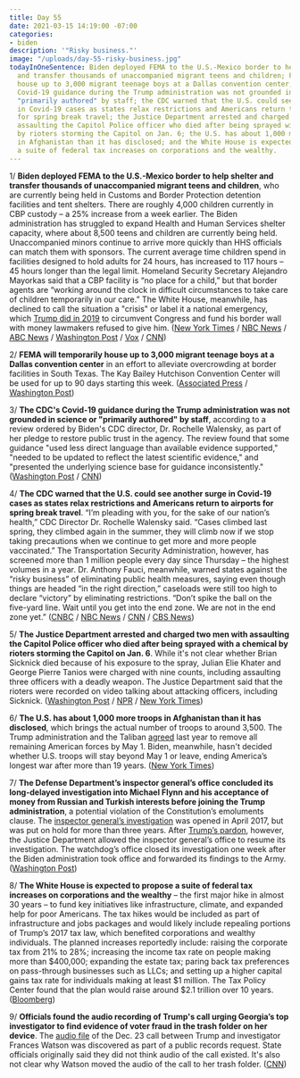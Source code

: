 ```yaml
---
title: Day 55
date: 2021-03-15 14:19:00 -07:00
categories:
- biden
description: '"Risky business."'
image: "/uploads/day-55-risky-business.jpg"
todayInOneSentence: Biden deployed FEMA to the U.S.-Mexico border to help shelter
  and transfer thousands of unaccompanied migrant teens and children; FEMA will temporarily
  house up to 3,000 migrant teenage boys at a Dallas convention center; the CDC's
  Covid-19 guidance during the Trump administration was not grounded in science or
  "primarily authored" by staff; the CDC warned that the U.S. could see another surge
  in Covid-19 cases as states relax restrictions and Americans return to airports
  for spring break travel; the Justice Department arrested and charged two men with
  assaulting the Capitol Police officer who died after being sprayed with a chemical
  by rioters storming the Capitol on Jan. 6; the U.S. has about 1,000 more troops
  in Afghanistan than it has disclosed; and the White House is expected to propose
  a suite of federal tax increases on corporations and the wealthy.
---
```


1/ **Biden deployed FEMA to the U.S.-Mexico border to help shelter and transfer thousands of unaccompanied migrant teens and children**, who are currently being held in Customs and Border Protection detention facilities and tent shelters. There are roughly 4,000 children currently in CBP custody – a 25% increase from a week earlier. The Biden administration has struggled to expand Health and Human Services shelter capacity, where about 8,500 teens and children are currently being held. Unaccompanied minors continue to arrive more quickly than HHS officials can match them with sponsors. The current average time children spend in facilities designed to hold adults for 24 hours, has increased to 117 hours – 45 hours longer than the legal limit. Homeland Security Secretary Alejandro Mayorkas said that a CBP facility is “no place for a child,” but that border agents are “working around the clock in difficult circumstances to take care of children temporarily in our care.” The White House, meanwhile, has declined to call the situation a "crisis" or label it a national emergency, which [Trump did in 2019](https://whatthefuckjusthappenedtoday.com/2019/02/15/day-757/#1-trump-declared-a-national-emergenc) to circumvent Congress and fund his border wall with money lawmakers refused to give him. ([New York Times](https://www.nytimes.com/2021/03/14/us/politics/fema-migrant-children-border-biden.html) / [NBC News](https://www.nbcnews.com/news/us-news/fema-ordered-help-influx-migrant-children-u-s-mexico-border-n1261048) / [ABC News](https://abcnews.go.com/US/number-unaccompanied-migrant-kids-us-custody-25-week/story?id=76454905) / [Washington Post](https://www.washingtonpost.com/national/fema-border-unaccompanied-minors/2021/03/13/738366a4-8455-11eb-bb5a-ad9a91faa4ef_story.html) / [Vox](https://www.vox.com/policy-and-politics/2021/3/14/22325092/migrant-children-border-biden-detention) / [CNN](https://www.cnn.com/2021/03/13/us/border-detention-conditions/))

2/ **FEMA will temporarily house up to 3,000 migrant teenage boys at a Dallas convention center** in an effort to alleviate overcrowding at border facilities in South Texas. The Kay Bailey Hutchison Convention Center will be used for up to 90 days starting this week. ([Associated Press](https://apnews.com/article/dallas-health-coronavirus-pandemic-immigration-border-patrols-fa567f671faa0e9eb33e37f30746f1b6) / [Washington Post](https://www.washingtonpost.com/national/biden-administration-will-use-dallas-convention-center-to-shelter-migrant-teen-boys/2021/03/15/2b79b430-85b3-11eb-8a67-f314e5fcf88d_story.html))

3/ **The CDC's Covid-19 guidance during the Trump administration was not grounded in science or "primarily authored" by staff**, according to a review ordered by Biden's CDC director, Dr. Rochelle Walensky, as part of her pledge to restore public trust in the agency. The review found that some guidance "used less direct language than available evidence supported," "needed to be updated to reflect the latest scientific evidence," and "presented the underlying science base for guidance inconsistently." ([Washington Post](https://www.washingtonpost.com/health/2021/03/15/cdc-removes-some-trump-era-guidance/) / [CNN](https://www.cnn.com/2021/03/15/politics/cdc-guidance-trump-administration-review/index.html))

4/ **The CDC warned that the U.S. could see another surge in Covid-19 cases as states relax restrictions and Americans return to airports for spring break travel**. “I’m pleading with you, for the sake of our nation’s health,” CDC Director Dr. Rochelle Walensky said. “Cases climbed last spring, they climbed again in the summer, they will climb now if we stop taking precautions when we continue to get more and more people vaccinated.” The Transportation Security Administration, however, has screened more than 1 million people every day since Thursday – the highest volumes in a year. Dr. Anthony Fauci, meanwhile, warned states against the “risky business” of eliminating public health measures, saying even though things are headed “in the right direction,” caseloads were still too high to declare “victory” by eliminating restrictions. “Don’t spike the ball on the five-yard line. Wait until you get into the end zone. We are not in the end zone yet.” ([CNBC](https://www.cnbc.com/2021/03/15/cdc-chief-warns-of-another-covid-surge-as-americans-travel-for-spring-break-.html) / [NBC News](https://www.nbcnews.com/politics/meet-the-press/fauci-we-re-not-end-zone-yet-covid-spread-n1261052) / [CNN](https://www.cnn.com/2021/03/14/politics/anthony-fauci-fourth-of-july-covid-guidelines-cnntv/index.html) / [CBS News](https://www.cbsnews.com/news/fauci-trump-republicans-covid-vaccine/))

5/ **The Justice Department arrested and charged two men with assaulting the Capitol Police officer who died after being sprayed with a chemical by rioters storming the Capitol on Jan. 6**. While it's not clear whether Brian Sicknick died because of his exposure to the spray, Julian Elie Khater and George Pierre Tanios were charged with nine counts, including assaulting three officers with a deadly weapon. The Justice Department said that the rioters were recorded on video talking about attacking officers, including Sicknick. ([Washington Post](https://www.washingtonpost.com/local/legal-issues/two-arrested-in-assault-on-police-officer-brian-d-sicknick-who-died-after-jan-6-capitol-riot/2021/03/15/80261550-84ff-11eb-bfdf-4d36dab83a6d_story.html) / [NPR](https://www.npr.org/2021/03/15/977458230/u-s-arrests-2-men-saying-they-sprayed-sicknick-and-others-with-chemical-at-capit) / [New York Times](https://www.nytimes.com/live/2021/03/15/us/joe-biden-news/brian-sicknick-jan-6-capitol-police))

6/ **The U.S. has about 1,000 more troops in Afghanistan than it has disclosed**, which brings the actual number of troops to around 3,500. The Trump administration and the Taliban [agreed](https://whatthefuckjusthappenedtoday.com/2020/03/02/day-1138/#3-the-u-s-signed-a-deal-with-the-tal) last year to remove all remaining American forces by May 1. Biden, meanwhile, hasn't decided whether U.S. troops will stay beyond May 1 or leave, ending America’s longest war after more than 19 years. ([New York Times](https://www.nytimes.com/2021/03/14/world/asia/us-troops-afghanistan.html))

7/ **The Defense Department’s inspector general’s office concluded its long-delayed investigation into Michael Flynn and his acceptance of money from Russian and Turkish interests before joining the Trump administration**, a potential violation of the Constitution’s emoluments clause. The [inspector general’s investigation](https://whatthefuckjusthappenedtoday.com/2017/04/27/Day-98/#1-the-pentagon-warned-flynn-in-2014) was opened in April 2017, but was put on hold for more than three years. After [Trump’s pardon](https://whatthefuckjusthappenedtoday.com/2020/11/25/day-1406/#1-trump-pardoned-michael-flynn-his-f), however, the Justice Department allowed the inspector general’s office to resume its investigation. The watchdog’s office closed its investigation one week after the Biden administration took office and forwarded its findings to the Army. ([Washington Post](https://www.washingtonpost.com/national-security/michael-flynn-investigation-russia-turkey/2021/03/12/3492549a-8366-11eb-bb5a-ad9a91faa4ef_story.html))

8/ **The White House is expected to propose a suite of federal tax increases on corporations and the wealthy** – the first major hike in almost 30 years – to fund key initiatives like infrastructure, climate, and expanded help for poor Americans. The tax hikes would be included as part of infrastructure and jobs packages and would likely include repealing portions of Trump’s 2017 tax law, which benefited corporations and wealthy individuals. The planned increases reportedly include: raising the corporate tax from 21% to 28%; increasing the income tax rate on people making more than $400,000; expanding the estate tax; paring back tax preferences on pass-through businesses such as LLCs; and setting up a higher capital gains tax rate for individuals making at least $1 million. The Tax Policy Center found that the plan would raise around $2.1 trillion over 10 years. ([Bloomberg](https://www.bloomberg.com/news/articles/2021-03-15/biden-eyes-first-major-tax-hike-since-1993-in-next-economic-plan?sref=MIBMEEoj))

9/ **Officials found the audio recording of Trump's call urging Georgia’s top investigator to find evidence of voter fraud in the trash folder on her device**. The [audio file](https://whatthefuckjusthappenedtoday.com/2021/03/11/day-51/#7-in-a-newly-released-december-phone) of the Dec. 23 call between Trump and investigator Frances Watson was discovered as part of a public records request. State officials originally said they did not think audio of the call existed. It's also not clear why Watson moved the audio of the call to her trash folder. ([CNN](https://www.cnn.com/2021/03/14/politics/trump-phone-call-georgia-investigator-trash-folder/index.html))